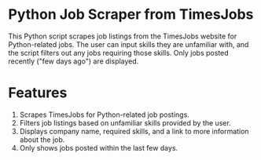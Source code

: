 # Python Job Scraper from TimesJobs
This Python script scrapes job listings from the TimesJobs website for Python-related jobs. The user can input skills they are unfamiliar with, and the script filters out any jobs requiring those skills. Only jobs posted recently ("few days ago") are displayed.

# Features
1. Scrapes TimesJobs for Python-related job postings.
2. Filters job listings based on unfamiliar skills provided by the user.
3. Displays company name, required skills, and a link to more information about the job.
4. Only shows jobs posted within the last few days.
